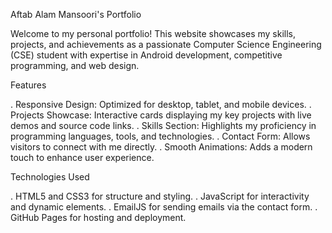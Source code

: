 Aftab Alam Mansoori's Portfolio

Welcome to my personal portfolio! This website showcases my skills, projects, and achievements as a passionate Computer Science Engineering (CSE) student
with expertise in Android development, competitive programming, and web design.

Features

. Responsive Design: Optimized for desktop, tablet, and mobile devices.
. Projects Showcase: Interactive cards displaying my key projects with live demos and source code links.
. Skills Section: Highlights my proficiency in programming languages, tools, and technologies.
. Contact Form: Allows visitors to connect with me directly.
. Smooth Animations: Adds a modern touch to enhance user experience.

Technologies Used

. HTML5 and CSS3 for structure and styling.
. JavaScript for interactivity and dynamic elements.
. EmailJS for sending emails via the contact form.
. GitHub Pages for hosting and deployment.
